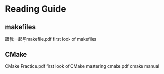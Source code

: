 # Reading Guide

## makefiles
跟我一起写makefile.pdf	    first look of makefiles

## CMake
CMake Practice.pdf	    first look of CMake
mastering cmake.pdf	    cmake manual
